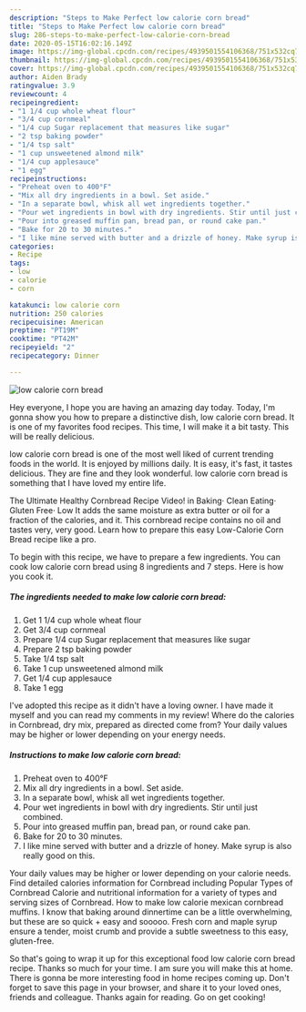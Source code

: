 ```yaml
---
description: "Steps to Make Perfect low calorie corn bread"
title: "Steps to Make Perfect low calorie corn bread"
slug: 286-steps-to-make-perfect-low-calorie-corn-bread
date: 2020-05-15T16:02:16.149Z
image: https://img-global.cpcdn.com/recipes/4939501554106368/751x532cq70/low-calorie-corn-bread-recipe-main-photo.jpg
thumbnail: https://img-global.cpcdn.com/recipes/4939501554106368/751x532cq70/low-calorie-corn-bread-recipe-main-photo.jpg
cover: https://img-global.cpcdn.com/recipes/4939501554106368/751x532cq70/low-calorie-corn-bread-recipe-main-photo.jpg
author: Aiden Brady
ratingvalue: 3.9
reviewcount: 4
recipeingredient:
- "1 1/4 cup whole wheat flour"
- "3/4 cup cornmeal"
- "1/4 cup Sugar replacement that measures like sugar"
- "2 tsp baking powder"
- "1/4 tsp salt"
- "1 cup unsweetened almond milk"
- "1/4 cup applesauce"
- "1 egg"
recipeinstructions:
- "Preheat oven to 400°F"
- "Mix all dry ingredients in a bowl. Set aside."
- "In a separate bowl, whisk all wet ingredients together."
- "Pour wet ingredients in bowl with dry ingredients. Stir until just combined."
- "Pour into greased muffin pan, bread pan, or round cake pan."
- "Bake for 20 to 30 minutes."
- "I like mine served with butter and a drizzle of honey. Make syrup is also really good on this."
categories:
- Recipe
tags:
- low
- calorie
- corn

katakunci: low calorie corn 
nutrition: 250 calories
recipecuisine: American
preptime: "PT19M"
cooktime: "PT42M"
recipeyield: "2"
recipecategory: Dinner

---
```



![low calorie corn bread](https://img-global.cpcdn.com/recipes/4939501554106368/751x532cq70/low-calorie-corn-bread-recipe-main-photo.jpg)

Hey everyone, I hope you are having an amazing day today. Today, I'm gonna show you how to prepare a distinctive dish, low calorie corn bread. It is one of my favorites food recipes. This time, I will make it a bit tasty. This will be really delicious.

low calorie corn bread is one of the most well liked of current trending foods in the world. It is enjoyed by millions daily. It is easy, it's fast, it tastes delicious. They are fine and they look wonderful. low calorie corn bread is something that I have loved my entire life.

The Ultimate Healthy Cornbread Recipe Video! in Baking· Clean Eating· Gluten Free· Low It adds the same moisture as extra butter or oil for a fraction of the calories, and it. This cornbread recipe contains no oil and tastes very, very good. Learn how to prepare this easy Low-Calorie Corn Bread recipe like a pro.


To begin with this recipe, we have to prepare a few ingredients. You can cook low calorie corn bread using 8 ingredients and 7 steps. Here is how you cook it.

##### The ingredients needed to make low calorie corn bread:

1. Get 1 1/4 cup whole wheat flour
1. Get 3/4 cup cornmeal
1. Prepare 1/4 cup Sugar replacement that measures like sugar
1. Prepare 2 tsp baking powder
1. Take 1/4 tsp salt
1. Take 1 cup unsweetened almond milk
1. Get 1/4 cup applesauce
1. Take 1 egg


I&#39;ve adopted this recipe as it didn&#39;t have a loving owner. I have made it myself and you can read my comments in my review! Where do the calories in Cornbread, dry mix, prepared as directed come from? Your daily values may be higher or lower depending on your energy needs. 

##### Instructions to make low calorie corn bread:

1. Preheat oven to 400°F
1. Mix all dry ingredients in a bowl. Set aside.
1. In a separate bowl, whisk all wet ingredients together.
1. Pour wet ingredients in bowl with dry ingredients. Stir until just combined.
1. Pour into greased muffin pan, bread pan, or round cake pan.
1. Bake for 20 to 30 minutes.
1. I like mine served with butter and a drizzle of honey. Make syrup is also really good on this.


Your daily values may be higher or lower depending on your calorie needs. Find detailed calories information for Cornbread including Popular Types of Cornbread Calorie and nutritional information for a variety of types and serving sizes of Cornbread. How to make low calorie mexican cornbread muffins. I know that baking around dinnertime can be a little overwhelming, but these are so quick + easy and sooooo. Fresh corn and maple syrup ensure a tender, moist crumb and provide a subtle sweetness to this easy, gluten-free. 

So that's going to wrap it up for this exceptional food low calorie corn bread recipe. Thanks so much for your time. I am sure you will make this at home. There is gonna be more interesting food in home recipes coming up. Don't forget to save this page in your browser, and share it to your loved ones, friends and colleague. Thanks again for reading. Go on get cooking!
